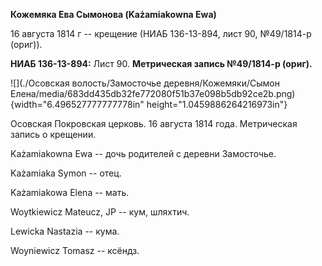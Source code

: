 **Кожемяка Ева Сымонова (Każamiakowna Ewa)**

16 августа 1814 г -- крещение (НИАБ 136-13-894, лист 90, №49/1814-р
(ориг)).

**НИАБ 136-13-894:** Лист 90. **Метрическая запись №49/1814-р (ориг).**

![](./Осовская волость/Замосточье деревня/Кожемяки/Сымон Елена/media/683dd435db32fe772080f51b37e098b5db92ce2b.png){width="6.496527777777778in"
height="1.0459886264216973in"}

Осовская Покровская церковь. 16 августа 1814 года. Метрическая запись о
крещении.

Każamiakowna Ewa -- дочь родителей с деревни Замосточье.

Każamiaka Symon -- отец.

Każamiakowa Elena -- мать.

Woytkiewicz Mateucz, JP -- кум, шляхтич.

Lewicka Nastazia -- кума.

Woyniewicz Tomasz -- ксёндз.
